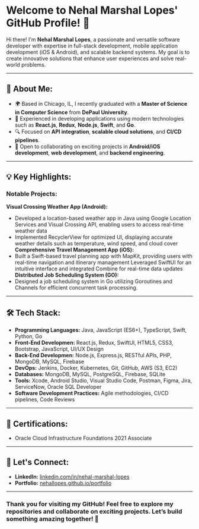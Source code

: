 # Welcome to Nehal Marshal Lopes' GitHub Profile! 👋

Hi there! I'm **Nehal Marshal Lopes**, a passionate and versatile software developer with expertise in full-stack development, mobile application development (iOS & Android), and scalable backend systems. My goal is to create innovative solutions that enhance user experiences and solve real-world problems.

---

## 🚀 About Me:
- 🌍 Based in Chicago, IL, I recently graduated with a **Master of Science in Computer Science** from **DePaul University**.
- 💼 Experienced in developing applications using modern technologies such as **React.js**, **Redux**, **Node.js**, **Swift**, and **Go**.
- 🔍 Focused on **API integration**, **scalable cloud solutions**, and **CI/CD pipelines**.
- 🤝 Open to collaborating on exciting projects in **Android/iOS development**, **web development**, and **backend engineering**.

---

## 💡 Key Highlights:

### Notable Projects:
**Visual Crossing Weather App (Android):**
- Developed a location-based weather app in Java using Google Location Services and Visual Crossing API, enabling users to access real-time weather data
- Implemented RecyclerView for optimized UI, displaying accurate weather details such as temperature, wind speed, and cloud cover
**Comprehensive Travel Management App (iOS):**
- Built a Swift-based travel planning app with MapKit, providing users with real-time navigation and itinerary management
  Leveraged SwiftUI for an intuitive interface and integrated Combine for real-time data updates
**Distributed Job Scheduling System (GO):**
- Designed a job scheduling system in Go utilizing Goroutines and Channels for efficient concurrent task processing.
---

## 🛠️ Tech Stack:
- **Programming Languages:** Java, JavaScript (ES6+), TypeScript, Swift, Python, Go
- **Front-End Developmen:** React.js, Redux, SwiftUI, HTML5, CSS3, Bootstrap, JavaScript, UI/UX Design
- **Back-End Developmen:** Node.js, Express.js, RESTful APIs, PHP, MongoDB, MySQL, Firebase
- **DevOps:** Jenkins, Docker, Kubernetes, Git, GitHub, AWS (S3, EC2)
- **Databases:** MongoDB, MySQL, PostgreSQL, Firebase, SQLite
- **Tools:** Xcode, Android Studio, Visual Studio Code, Postman, Figma, Jira, ServiceNow, Oracle SQL Developer
- **Software Development Practices:** Agile methodologies, CI/CD pipelines, Code Reviews  
---

## 🌟 Certifications:
- Oracle Cloud Infrastructure Foundations 2021 Associate

---

## 🤝 Let's Connect:
- **LinkedIn:** [linkedin.com/in/nehal-marshal-lopes](https://linkedin.com/in/nehal-marshal-lopes)
- **Portfolio:** [nehallopes.github.io/portfolio](https://nehallopes.github.io/portfolio)

---

### Thank you for visiting my GitHub! Feel free to explore my repositories and collaborate on exciting projects. Let’s build something amazing together! 🚀



<!--
**nehallopes/nehallopes** is a ✨ _special_ ✨ repository because its `README.md` (this file) appears on your GitHub profile.

Here are some ideas to get you started:

- 🔭 I’m currently working on ...
- 🌱 I’m currently learning ...
- 👯 I’m looking to collaborate on ...
- 🤔 I’m looking for help with ...
- 💬 Ask me about ...
- 📫 How to reach me: ...
- 😄 Pronouns: ...
- ⚡ Fun fact: ...
-->
